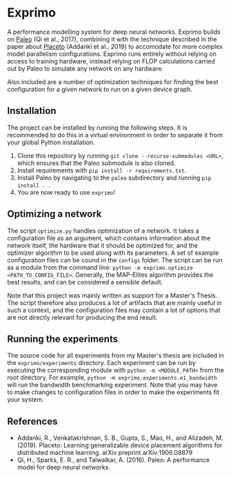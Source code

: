 # Exprimo

A performance modelling system for deep neural networks. Exprimo builds on [Paleo](https://github.com/TalwalkarLab/paleo) (Qi et al., 2017),
combining it with the technique described in the paper about [Placeto](https://arxiv.org/abs/1906.08879) (Addanki et al., 2019)
to accomodate for more complex model parallelism configurations. Exprimo runs entirely without relying on access to training hardware,
instead relying on FLOP calculations carried out by Paleo to simulate any network on any hardware.

Also included are a number of optimization techniques for finding the best configuration for a given network to run on a given device graph.

## Installation
The project can be installed by running the following steps. It is recommended to do this in a virtual environment in
order to separate it from your global Python installation.

1. Clone this repository by running `git clone --recurse-submodules <URL>`, which ensures that the Paleo submodule is
also cloned.
2. Install requirements with `pip install -r requirements.txt`.
3. Install Paleo by navigating to the `paleo` subdirectory and running `pip install . `.
4. You are now ready to use `exprimo`!

## Optimizing a network
The script `optimize.py` handles optimization of a network. It takes a configuration file as an argument, which contains
information about the network itself, the hardware that it should be optimized for, and the optimizer algorithm to be
used along with its parameters. A set of example configuration files can be cound in the `configs` folder. The script
can be run as a module from the command line: `python -m exprimo.optimize <PATH_TO_CONFIG_FILE>`. Generally, the
MAP-Elites algorithm provides the best results, and can be considered a sensible default.

Note that this project was mainly written as support for a Master's Thesis. The script therefore also produces a lot
of artifacts that are mainly useful in such a context, and the configuration files may contain a lot of options that are
not directly relevant for producing the end result.

## Running the experiments
The source code for all experiments from my Master's thesis are included in the `exprimo/experiments` directory. Each
experiment can be run by executing the corresponding module with `python -m <MODULE_PATH>` from the
root directory. For example, `python -m exprimo.experiments.e1_bandwidth` will run the bandwidth benchmarking 
experiment. Note that you may have to make changes to configuration files in order to make the experiments fit your
system.

## References
* Addanki,  R.,  Venkatakrishnan,  S.  B.,  Gupta,  S.,  Mao,  H.,  and  Alizadeh,  M.
(2019).  Placeto:  Learning generalizable device placement algorithms for distributed machine learning.
arXiv preprint arXiv:1906.08879
* Qi, H., Sparks, E. R., and Talwalkar, A. (2016). Paleo:  A performance model for
deep neural networks.
